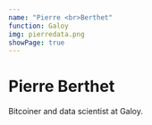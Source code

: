 ```yaml
---
name: "Pierre <br>Berthet"
function: Galoy
img: pierredata.png
showPage: true
---
```


# Pierre Berthet
 
Bitcoiner and data scientist at Galoy.
<br><br>






